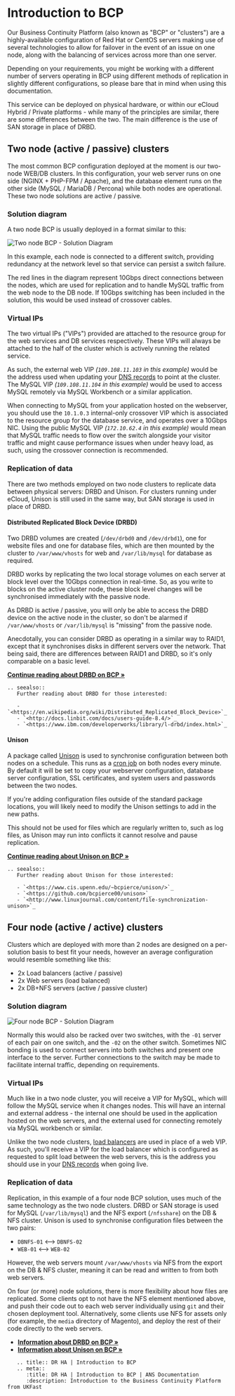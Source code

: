 # Introduction to BCP

Our Business Continuity Platform (also known as "BCP" or "clusters") are a highly-available configuration of Red Hat or CentOS servers making use of several technologies to allow for failover in the event of an issue on one node, along with the balancing of services across more than one server.

Depending on your requirements, you might be working with a different number of servers operating in BCP using different methods of replication in slightly different configurations, so please bare that in mind when using this documentation.

This service can be deployed on physical hardware, or within our eCloud Hybrid / Private platforms - while many of the principles are similar, there are some differences between the two. The main difference is the use of SAN storage in place of DRBD.

## Two node (active / passive) clusters

The most common BCP configuration deployed at the moment is our two-node WEB/DB clusters. In this configuration, your web server runs on one side (NGINX + PHP-FPM / Apache), and the database element runs on the other side (MySQL / MariaDB / Percona) while both nodes are operational. These two node solutions are active / passive.

### Solution diagram

A two node BCP is usually deployed in a format similar to this:

![Two node BCP - Solution Diagram](files/two-node-bcp.png)

In this example, each node is connected to a different switch, providing redundancy at the network level so that service can persist a switch failure.

The red lines in the diagram represent 10Gbps direct connections between the nodes, which are used for replication and to handle MySQL traffic from the web node to the DB node. If 10Gbps switching has been included in the solution, this would be used instead of crossover cables.

### Virtual IPs

The two virtual IPs ("VIPs") provided are attached to the resource group for the web services and DB services respectively. These VIPs will always be attached to the half of the cluster which is actively running the related service.

As such, the external web VIP *(`109.108.11.103` in this example)* would be the address used when updating your [DNS records](/domains/safedns/index) to point at the cluster. The MySQL VIP *(`109.108.11.104` in this example)* would be used to access MySQL remotely via MySQL Workbench or a similar application.

When connecting to MySQL from your application hosted on the webserver, you should use the `10.1.0.3` internal-only crossover VIP which is associated to the resource group for the database service, and operates over a 10Gbps NIC. Using the public MySQL VIP *(`172.10.62.4` in this example)* would mean that MySQL traffic needs to flow over the switch alongside your visitor traffic and might cause performance issues when under heavy load, as such, using the crossover connection is recommended.

### Replication of data

There are two methods employed on two node clusters to replicate data between physical servers: DRBD and Unison. For clusters running under eCloud, Unison is still used in the same way, but SAN storage is used in place of DRBD.

#### Distributed Replicated Block Device (DRBD)

Two DRBD volumes are created (`/dev/drbd0` and `/dev/drbd1`), one for website files and one for database files, which are then mounted by the cluster to `/var/www/vhosts` for web and `/var/lib/mysql` for database as required.

DRBD works by replicating the two local storage volumes on each server at block level over the 10Gbps connection in real-time. So, as you write to blocks on the active cluster node, these block level changes will be synchronised immediately with the passive node.

As DRBD is active / passive, you will only be able to access the DRBD device on the active node in the cluster, so don't be alarmed if `/var/www/vhosts` or `/var/lib/mysql` is "missing" from the passive node.

Anecdotally, you can consider DRBD as operating in a similar way to RAID1, except that it synchronises disks in different servers over the network. That being said, there are differences between RAID1 and DRBD, so it's only comparable on a basic level.

**[Continue reading about DRBD on BCP »](drbd)**

```eval_rst
.. seealso::
   Further reading about DRBD for those interested:

   - `<https://en.wikipedia.org/wiki/Distributed_Replicated_Block_Device>`_
   - `<http://docs.linbit.com/docs/users-guide-8.4/>`_
   - `<https://www.ibm.com/developerworks/library/l-drbd/index.html>`_
```

#### Unison

A package called [Unison](https://www.cis.upenn.edu/~bcpierce/unison/) is used to synchronise configuration between both nodes on a schedule. This runs as a [cron job](/operatingsystems/linux/basics/cron) on both nodes every minute. By default it will be set to copy your webserver configuration, database server configuration, SSL certificates, and system users and passwords between the two nodes.

If you're adding configuration files outside of the standard package locations, you will likely need to modify the Unison settings to add in the new paths.

This should not be used for files which are regularly written to, such as log files, as Unison may run into conflicts it cannot resolve and pause replication.

**[Continue reading about Unison on BCP »](unison)**

```eval_rst
.. seealso::
   Further reading about Unison for those interested:

   - `<https://www.cis.upenn.edu/~bcpierce/unison/>`_
   - `<https://github.com/bcpierce00/unison>`_
   - `<http://www.linuxjournal.com/content/file-synchronization-unison>`_
```

## Four node (active / active) clusters

Clusters which are deployed with more than 2 nodes are designed on a per-solution basis to best fit your needs, however an average configuration would resemble something like this:

 - 2x Load balancers (active / passive)
 - 2x Web servers (load balanced)
 - 2x DB+NFS servers (active / passive cluster)

### Solution diagram

![Four node BCP - Solution Diagram](files/four-node-bcp.png)

Normally this would also be racked over two switches, with the `-01` server of each pair on one switch, and the `-02` on the other switch. Sometimes NIC bonding is used to connect servers into both switches and present one interface to the server. Further connections to the switch may be made to facilitate internal traffic, depending on requirements.

### Virtual IPs

Much like in a two node cluster, you will receive a VIP for MySQL, which will follow the MySQL service when it changes nodes. This will have an internal and external address - the internal one should be used in the application hosted on the web servers, and the external used for connecting remotely via MySQL workbench or similar.

Unlike the two node clusters, [load balancers](/network/loadbalancing/index) are used in place of a web VIP. As such, you'll receive a VIP for the load balancer which is configured as requested to split load between the web servers, this is the address you should use in your [DNS records](/domains/safedns/index) when going live.

### Replication of data

Replication, in this example of a four node BCP solution, uses much of the same technology as the two node clusters. DRBD or SAN storage is used for MySQL (`/var/lib/mysql`) and the NFS export (`/nfsshare`) on the DB & NFS cluster. Unison is used to synchronise configuration files between the two pairs:

* `DBNFS-01` <--> `DBNFS-02`
* `WEB-01` <--> `WEB-02`

However, the web servers mount `/var/www/vhosts` via NFS from the export on the DB & NFS cluster, meaning it can be read and written to from both web servers.

On four (or more) node solutions, there is more flexibility about how files are replicated. Some clients opt to not have the NFS element mentioned above, and push their code out to each web server individually using `git` and their chosen deployment tool. Alternatively, some clients use NFS for assets only (for example, the `media` directory of Magento), and deploy the rest of their code directly to the web servers.

- **[Information about DRBD on BCP »](drbd)**
- **[Information about Unison on BCP »](unison)**

```eval_rst
   .. title:: DR HA | Introduction to BCP
   .. meta::
      :title: DR HA | Introduction to BCP | ANS Documentation
      :description: Introduction to the Business Continuity Platform from UKFast
```
